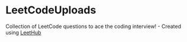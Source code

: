 # LeetCodeUploads
Collection of LeetCode questions to ace the coding interview! - Created using [LeetHub](https://github.com/QasimWani/LeetHub)
